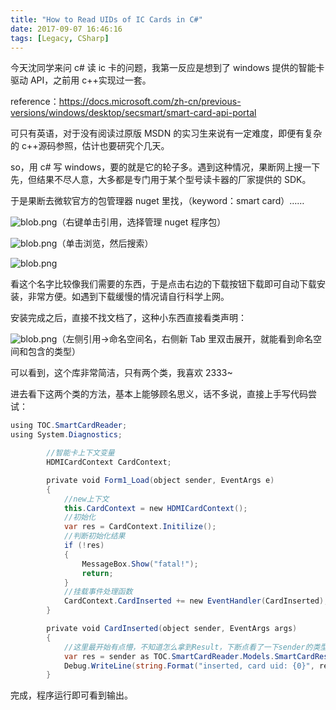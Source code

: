 ```yaml
---
title: "How to Read UIDs of IC Cards in C#"
date: 2017-09-07 16:46:16
tags: [Legacy, CSharp]
---
```


今天沈同学来问 c# 读 ic 卡的问题，我第一反应是想到了 windows 提供的智能卡驱动 API，之前用 c++实现过一套。

reference：<https://docs.microsoft.com/zh-cn/previous-versions/windows/desktop/secsmart/smart-card-api-portal>

可只有英语，对于没有阅读过原版 MSDN 的实习生来说有一定难度，即便有复杂的 c++源码参照，估计也要研究个几天。

so，用 c# 写 windows，要的就是它的轮子多。遇到这种情况，果断网上搜一下先，但结果不尽人意，大多都是专门用于某个型号读卡器的厂家提供的 SDK。

于是果断去微软官方的包管理器 nuget 里找，（keyword：smart card）……

![blob.png](/images/legacy/5b73a59a8ec2a.png)（右键单击引用，选择管理 nuget 程序包）

![blob.png](/images/legacy/5b73a59b6b293.png)（单击浏览，然后搜索）

![blob.png](/images/legacy/5b73a59c00073.png)

看这个名字比较像我们需要的东西，于是点击右边的下载按钮下载即可自动下载安装，非常方便。如遇到下载缓慢的情况请自行科学上网。

安装完成之后，直接不找文档了，这种小东西直接看类声明：

![blob.png](/images/legacy/5b73a59cd251b.png)（左侧引用->命名空间名，右侧新 Tab 里双击展开，就能看到命名空间和包含的类型）

可以看到，这个库非常简洁，只有两个类，我喜欢 2333~

进去看下这两个类的方法，基本上能够顾名思义，话不多说，直接上手写代码尝试：

```csharp
using TOC.SmartCardReader;
using System.Diagnostics;

        //智能卡上下文变量
        HDMICardContext CardContext;

        private void Form1_Load(object sender, EventArgs e)
        {
            //new上下文
            this.CardContext = new HDMICardContext();
            //初始化
            var res = CardContext.Initilize();
            //判断初始化结果
            if (!res)
            {
                MessageBox.Show("fatal!");
                return;
            }
            //挂载事件处理函数
            CardContext.CardInserted += new EventHandler(CardInserted);
        }

        private void CardInserted(object sender, EventArgs args)
        {
            //这里最开始有点懵，不知道怎么拿到Result，下断点看了一下sender的类型就是我们要的Result，于是直接as一下然后输出即可
            var res = sender as TOC.SmartCardReader.Models.SmartCardResult;
            Debug.WriteLine(string.Format("inserted, card uid: {0}", res.CardUID));
        }
```

完成，程序运行即可看到输出。
